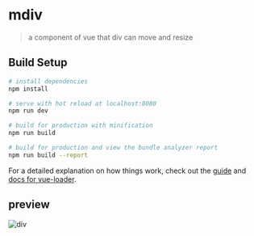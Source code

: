 # mdiv

> a component of vue that div can move and resize

## Build Setup

``` bash
# install dependencies
npm install

# serve with hot reload at localhost:8080
npm run dev

# build for production with minification
npm run build

# build for production and view the bundle analyzer report
npm run build --report
```

For a detailed explanation on how things work, check out the [guide](http://vuejs-templates.github.io/webpack/) and [docs for vue-loader](http://vuejs.github.io/vue-loader).


## preview

![div](https://user-images.githubusercontent.com/4559753/37556223-d1236a46-2a2d-11e8-814a-e1baba8bcd84.gif)
